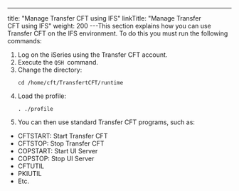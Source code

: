 ---
title: "Manage Transfer CFT using IFS"
linkTitle: "Manage Transfer CFT using IFS"
weight: 200
---This section explains how you can use Transfer CFT on the IFS environment. To do this you must run the following commands:

1. Log on the iSeries using the Transfer CFT account.
1. Execute the `QSH `command.
1. Change the directory:
    ```
    cd /home/cft/TransfertCFT/runtime
    ```
1. Load the profile:
    ```
    . ./profile
    ```
1. You can then use standard Transfer CFT programs, such as:

* CFTSTART: Start Transfer CFT
* CFTSTOP: Stop Transfer CFT
* COPSTART: Start UI Server
* COPSTOP: Stop UI Server
* CFTUTIL
* PKIUTIL
* Etc.
